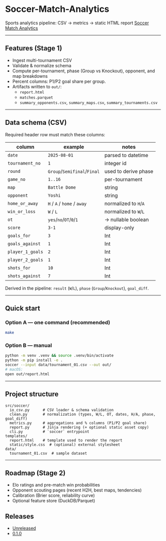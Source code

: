 # Soccer-Match-Analytics
Sports analytics pipeline: CSV → metrics → static HTML report
[Soccer Match Analytics](https://alex-gorman.github.io/Soccer-Match-Analytics/)

---

## Features (Stage 1)
- Ingest multi-tournament CSV
- Validate & normalize schema
- Compute per-tournament, phase (Group vs Knockout), opponent, and map breakdowns
- Percent columns: P1/P2 goal share per group.
- Artifacts written to `out/`:
  - `report.html`
  - `matches.parquet`
  - `summary_opponents.csv`, `summary_maps.csv`, `summary_tournaments.csv`

---

## Data schema (CSV)

Required header row must match these columns:

| column              | example           | notes                                  |
|---------------------|-------------------|----------------------------------------|
| `date`              | `2025-08-01`      | parsed to datetime                     |
| `tournament_no`     | `1`               | integer id                             |
| `round`             | `Group`/`Semifinal`/`Final` | used to derive phase           |
| `game_no`           | `1..16`           | per-tournament                         |
| `map`               | `Battle Dome`     | string                                 |
| `opponent`          | `Yoshi`           | string                                 |
| `home_or_away`      | `H` / `A` / `home` / `away` | normalized to `H`/`A`          |
| `win_or_loss`       | `W` / `L`         | normalized to `W`/`L`                  |
| `ot`                | `yes`/`no`/`OT`/`0`/`1` | → nullable boolean                |
| `score`             | `3-1`             | display-only                           |
| `goals_for`         | `3`               | Int                                    |
| `goals_against`     | `1`               | Int                                    |
| `player_1_goals`    | `2`               | Int                                    |
| `player_2_goals`    | `1`               | Int                                    |
| `shots_for`         | `10`              | Int                                    |
| `shots_against`     | `7`               | Int                                    |

Derived in the pipeline: `result` (`W`/`L`), `phase` (`Group`/`Knockout`), `goal_diff`.

---

## Quick start

### Option A — one command (recommended)

```bash
make
```

### Option B — manual

```bash
python -m venv .venv && source .venv/bin/activate
python -m pip install -e .
soccer --input data/tournament_01.csv --out out/
# macOS:
open out/report.html
```

---

## Project structure
```
src/soccer/
  io_csv.py      # CSV loader & schema validation
  clean.py       # normalization (types, W/L, OT, dates, H/A, phase, goal_diff)
  metrics.py     # aggregations and % columns (P1/P2 goal share)
  report.py      # Jinja rendering (+ optional static asset copy)
  cli.py         # `soccer` entrypoint
templates/
  report.html    # template used to render the report
  static/style.css  # (optional) external stylesheet
data/
  tournament_01.csv  # sample dataset
```

---

## Roadmap (Stage 2)
- Elo ratings and pre-match win probabilities
- Opponent scouting pages (recent H2H, best maps, tendencies)
- Calibration (Brier score, reliability curve)
- Optional feature store (DuckDB/Parquet)

## Releases
- [Unreleased](https://github.com/Alex-Gorman/Soccer-Match-Analytics/compare/v0.1.0...HEAD)
- [0.1.0](https://github.com/Alex-Gorman/Soccer-Match-Analytics/releases/tag/v0.1.0)





